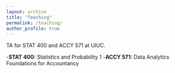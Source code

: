 ```yaml
---
layout: archive
title: "Teaching"
permalink: /teaching/
author_profile: true
---
```


TA for STAT 400 and ACCY 571 at UIUC. 

-__STAT 400:__ Statistics and Probability 1
-__ACCY 571:__ Data Analytics Foundations for Accountancy
